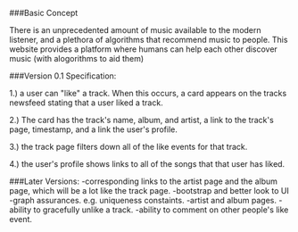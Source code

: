 ###Basic Concept

There is an unprecedented amount of music available to the modern listener, and a plethora of algorithms that recommend music to people.  This website provides a platform where humans can help each other discover music (with alogorithms to aid them)

###Version 0.1 Specification:

1.) a user can "like" a track.  When this occurs, a card appears on the tracks newsfeed stating that a user liked a track.  

2.) The card has the track's name, album, and artist, a link to the track's page,  timestamp, and a link the user's profile. 

3.) the track page filters down all of the like events for that track.  

4.) the user's profile shows links to all of the songs that that user has liked.

###Later Versions:
-corresponding links to the artist page and the album page, which will be a lot like the track page.
-bootstrap and better look to UI
-graph assurances. e.g. uniqueness constaints.
-artist and album pages.
-ability to gracefully unlike a track.
-ability to comment on other people's like event.